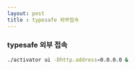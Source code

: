 ```yaml
---
layout: post
title : typesafe 외부접속
---
```


### typesafe 외부 접속
```sh
./activator ui -Dhttp.address=0.0.0.0 &

```
